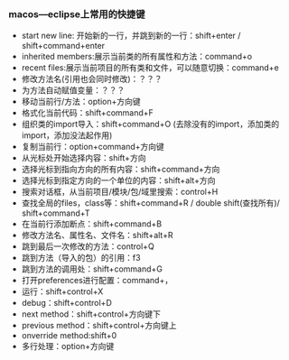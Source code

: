 ### macos—eclipse上常用的快捷键

- start new line: 开始新的一行，并跳到新的一行：shift+enter / shift+command+enter
- inherited members:展示当前类的所有属性和方法：command+o
- recent files:展示当前项目的所有类和文件，可以随意切换：command+e
- 修改方法名(引用也会同时修改)：？？？
- 为方法自动赋值变量：？？？
- 移动当前行/方法：option+方向键
- 格式化当前代码：shift+command+F
- 组织类的import导入：shift+command+O (去除没有的import，添加类的import，添加没法起作用)
- 复制当前行：option+command+方向键
- 从光标处开始选择内容：shift+方向
- 选择光标到指向方向的所有内容：shift+command+方向
- 选择光标到指定方向的一个单位的内容：shift+alt+方向
- 搜索对话框，从当前项目/模块/包/域里搜索：control+H
- 查找全局的files，class等：shift+command+R / double shift(查找所有)/ shift+command+T
- 在当前行添加断点：shift+command+B
- 修改方法名、属性名、文件名：shift+alt+R
- 跳到最后一次修改的方法：control+Q
- 跳到方法（导入的包）的引用：f3
- 跳到方法的调用处：shift+command+G
- 打开preferences进行配置：command+，
- 运行：shift+control+X
- debug：shift+control+D
- next method：shift+control+方向键下
- previous method：shift+control+方向键上
- onverride method:shift+0
- 多行处理：option+方向键